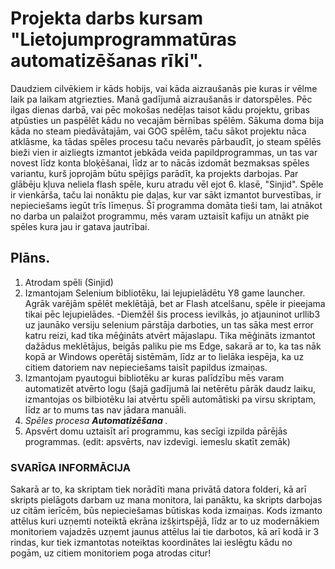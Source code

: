 # Projekta darbs kursam "Lietojumprogrammatūras automatizēšanas rīki".
Daudziem cilvēkiem ir kāds hobijs, vai kāda aizraušanās pie kuras ir vēlme laik pa laikam atgriezties. Manā gadījumā aizraušanās ir datorspēles. Pēc ilgas dienas darbā, vai pēc mokošas nedēļas taisot kādu projektu, gribas atpūsties un paspēlēt kādu no vecajām bērnības spēlēm. Sākuma doma bija kāda no steam piedāvātajām, vai GOG spēlēm, taču sākot projektu nāca atklāsme, ka tādas spēles procesu taču nevarēs pārbaudīt, jo steam spēlēs bieži vien ir aizliegts izmantot jebkāda veida papildprogrammas, un tas var novest līdz konta bloķēšanai, līdz ar to nācās izdomāt bezmaksas spēles variantu, kurš joprojām būtu spējīgs parādīt, ka projekts darbojas.
  Par glābēju kļuva neliela flash spēle, kuru atradu vēl ejot 6. klasē, "Sinjid". Spēle ir vienkārša, taču lai nonāktu pie daļas, kur var sākt izmantot burvestības, ir nepieciešams iegūt trīs līmeņus. Šī programma domāta tieši tam, lai atnākot no darba un palaižot programmu, mēs varam uztaisīt kafiju un atnākt pie spēles kura jau ir gatava jautrībai.
## Plāns.
1. Atrodam spēli (Sinjid)
2. Izmantojam Selenium bibliotēku, lai lejupielādētu Y8 game launcher. Agrāk varējām spēlēt meklētājā, bet ar Flash atcelšanu, spēle ir pieejama tikai pēc lejupielādes.
    -Diemžēl šis process ievilkās, jo atjauninot urllib3 uz jaunāko versiju selenium pārstāja darboties, un tas sāka mest error katru reizi, kad tika mēģināts atvērt mājaslapu. Tika mēģināts izmantot dažādus meklētājus, beigās paliku pie ms Edge, sakarā ar to, ka tas nāk kopā ar Windows operētāj sistēmām, līdz ar to lielāka iespēja, ka uz citiem datoriem nav nepieciešams taisīt papildus izmaiņas.
3. Izmantojam pyautogui bibliotēku ar kuras palīdzību mēs varam automatizēt atvērto logu (šajā gadījumā lai netērētu pārāk daudz laiku, izmantojas os bilbiotēku lai atvērtu spēli automātiski pa virsu skriptam, līdz ar to mums tas nav jādara manuāli.
4. _Spēles procesa **Automatizēšana** ._
5. Apsvērt domu uztaisīt arī programmu, kas secīgi izpilda pārējās programmas. (edit: apsvērts, nav izdevīgi. iemeslu skatīt zemāk)
### SVARĪGA INFORMĀCIJA
  Sakarā ar to, ka skriptam tiek norādīti mana privātā datora folderi, kā arī skripts pielāgots darbam uz mana monitora, lai panāktu, ka skripts darbojas uz citām ierīcēm, būs nepieciešamas būtiskas koda izmaiņas. Kods izmanto attēlus kuri uzņemti noteiktā ekrāna izšķirtspējā, līdz ar to uz modernākiem monitoriem vajadzēs uzņemt jaunus attēlus lai tie darbotos, kā arī kodā ir 3 rindas, kur tiek izmantotas noteiktas koordinātes lai ieslēgtu kādu no pogām, uz citiem monitoriem poga atrodas citur!
